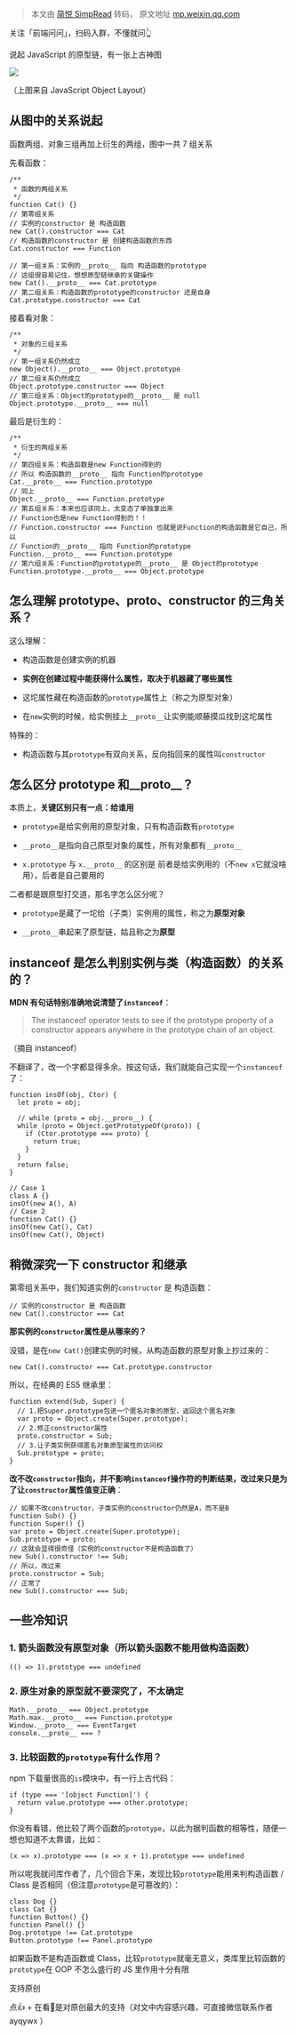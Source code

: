 > 本文由 [简悦 SimpRead](http://ksria.com/simpread/) 转码， 原文地址 [mp.weixin.qq.com](https://mp.weixin.qq.com/s/5Pc7tuAyUGeMn7-ws0wBcA)

关注「前端问问」，扫码入群，不懂就问👆        

说起 JavaScript 的原型链，有一张上古神图

![](https://mmbiz.qpic.cn/mmbiz_jpg/hM5HtkzgLYbASU7muh558u7Sd9ziau8sSfVFnP3TPaLZ7YCx4qWbWibmFplR7AspKPKVbLEIpvHndJFnve5ljcgw/640?wx_fmt=jpeg)

（上图来自 JavaScript Object Layout）

从图中的关系说起
--------

函数两组、对象三组再加上衍生的两组，图中一共 7 组关系

先看函数：

```
/**
 * 函数的两组关系
 */
function Cat() {}
// 第零组关系
// 实例的constructor 是 构造函数
new Cat().constructor === Cat
// 构造函数的constructor 是 创建构造函数的东西
Cat.constructor === Function

// 第一组关系：实例的__proto__ 指向 构造函数的prototype
// 这组很容易记住，想想原型链继承的关键操作
new Cat().__proto__ === Cat.prototype
// 第二组关系：构造函数的prototype的constructor 还是自身
Cat.prototype.constructor === Cat
```

接着看对象：

```
/**
 * 对象的三组关系
 */
// 第一组关系仍然成立
new Object().__proto__ === Object.prototype
// 第二组关系仍然成立
Object.prototype.constructor === Object
// 第三组关系：Object的prototype的__proto__ 是 null
Object.prototype.__proto__ === null
```

最后是衍生的：

```
/**
 * 衍生的两组关系
 */
// 第四组关系：构造函数是new Function得到的
// 所以 构造函数的__proto__ 指向 Function的prototype
Cat.__proto__ === Function.prototype
// 同上
Object.__proto__ === Function.prototype
// 第五组关系：本来也应该同上，太变态了单独拿出来
// Function也是new Function得到的！！
// Function.constructor === Function 也就是说Function的构造函数是它自己，所以
// Function的__proto__ 指向 Function的prototype
Function.__proto__ === Function.prototype
// 第六组关系：Function的prototype的__proto__ 是 Object的prototype
Function.prototype.__proto__ === Object.prototype
```

怎么理解 prototype、__proto__、constructor 的三角关系？
-------------------------------------------

这么理解：

*   构造函数是创建实例的机器
    
*   **实例在创建过程中能获得什么属性，取决于机器藏了哪些属性**
    
*   这坨属性藏在构造函数的`prototype`属性上（称之为原型对象）
    
*   在`new`实例的时候，给实例挂上`__proto__`让实例能顺藤摸瓜找到这坨属性
    

特殊的：

*   构造函数与其`prototype`有双向关系，反向指回来的属性叫`constructor`
    

怎么区分 prototype 和__proto__？
--------------------------

本质上，**关键区别只有一点：给谁用**

*   `prototype`是给实例用的原型对象，只有构造函数有`prototype`
    
*   `__proto__`是指向自己原型对象的属性，所有对象都有`__proto__`
    
*   `x.prototype` 与 `x.__proto__` 的区别是 前者是给实例用的（不`new x`它就没啥用），后者是自己要用的
    

二者都是跟原型打交道，那名字怎么区分呢？

*   `prototype`是藏了一坨给（子类）实例用的属性，称之为**原型对象**
    
*   `__proto__`串起来了原型链，姑且称之为**原型**
    

instanceof 是怎么判别实例与类（构造函数）的关系的？
-------------------------------

**MDN 有句话特别准确地说清楚了`instanceof`**：

> The instanceof operator tests to see if the prototype property of a constructor appears anywhere in the prototype chain of an object.

（摘自 instanceof）

不翻译了，改一个字都显得多余。按这句话，我们就能自己实现一个`instanceof`了：

```
function insOf(obj, Ctor) {
  let proto = obj;

  // while (proto = obj.__proro__) {
  while (proto = Object.getPrototypeOf(proto)) {
    if (Ctor.prototype === proto) {
      return true;
    }
  }
  return false;
}

// Case 1
class A {}
insOf(new A(), A)
// Case 2
function Cat() {}
insOf(new Cat(), Cat)
insOf(new Cat(), Object)
```

稍微深究一下 constructor 和继承
----------------------

第零组关系中，我们知道实例的`constructor` 是 构造函数：

```
// 实例的constructor 是 构造函数
new Cat().constructor === Cat
```

**那实例的`constructor`属性是从哪来的？**

没错，是在`new Cat()`创建实例的时候，从构造函数的原型对象上抄过来的：

```
new Cat().constructor === Cat.prototype.constructor
```

所以，在经典的 ES5 继承里：

```
function extend(Sub, Super) {
  // 1.把Super.prototype包进一个匿名对象的原型，返回这个匿名对象
  var proto = Object.create(Super.prototype);
  // 2.修正constructor属性
  proto.constructor = Sub;
  // 3.让子类实例获得匿名对象原型属性的访问权
  Sub.prototype = proto;
}
```

**改不改`constructor`指向，并不影响`instanceof`操作符的判断结果，改过来只是为了让`constructor`属性值变正确**：

```
// 如果不改constructor，子类实例的constructor仍然是A，而不是B
function Sub() {}
function Super() {}
var proto = Object.create(Super.prototype);
Sub.prototype = proto;
// 这就会显得很奇怪（实例的constructor不是构造函数了）
new Sub().constructor !== Sub;
// 所以，改过来
proto.constructor = Sub;
// 正常了
new Sub().constructor === Sub;
```

一些冷知识
-----

### 1. 箭头函数没有原型对象（所以箭头函数不能用做构造函数）

```
(() => 1).prototype === undefined
```

### 2. 原生对象的原型就不要深究了，不太确定

```
Math.__proto__ === Object.prototype
Math.max.__proto__ === Function.prototype
Window.__proto__ === EventTarget
console.__proto__ === ?
```

### 3. 比较函数的`prototype`有什么作用？

npm 下载量很高的`is`模块中，有一行上古代码：

```
if (type === '[object Function]') {
  return value.prototype === other.prototype;
}
```

你没有看错，他比较了两个函数的`prototype`，以此为据判函数的相等性，随便一想也知道不太靠谱，比如：

```
(x => x).prototype === (x => x + 1).prototype === undefined
```

所以呢我就问库作者了，几个回合下来，发现比较`prototype`能用来判构造函数 / Class 是否相同（但注意`prototype`是可篡改的）：

```
class Dog {}
class Cat {}
function Button() {}
function Panel() {}
Dog.prototype !== Cat.prototype
Button.prototype !== Panel.prototype
```

如果函数不是构造函数或 Class，比较`prototype`就毫无意义，类库里比较函数的`prototype`在 OOP 不怎么盛行的 JS 里作用十分有限

支持原创      

点👍 + 在看👀是对原创最大的支持（对文中内容感兴趣，可直接微信联系作者 ayqywx ）